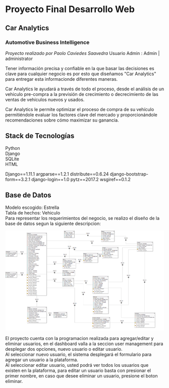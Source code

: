 # Proyecto Final Desarrollo Web
## Car Analytics
### Automotive Business Intelligence  
_Proyecto realizado por Paolo Caviedes Saavedra_ 
Usuario Admin : Admin | administrator 

Tener información precisa y confiable en la que basar las decisiones es clave para cualquier negocio es por esto que diseñamos "Car Analytics" para entregar esta informacionde diferentes maneras.  

Car Analytics le ayudará a través de todo el proceso, desde el análisis de un vehiculo pre-compra a la previsión de crecimiento o decrecimiento de las ventas de vehículos nuevos y usados.  

Car Analytics le permite optimizar el proceso de compra de su vehículo permitiéndole evaluar los factores clave del mercado y proporcionándole recomendaciones sobre cómo maximizar su ganancia.  

## Stack de Tecnologías  
Python  
Django  
SQLite  
HTML  

Django==1.11.1
argparse==1.2.1
distribute==0.6.24
django-bootstrap-form==3.2.1
django-login==1.0
pytz==2017.2
wsgiref==0.1.2

## Base de Datos
Modelo escogido: Estrella  
Tabla de hechos: Vehiculo  
Para representar los requerimientos del negocio, se realizo el diseño de la base de datos segun la siguiente descripcion:  

![Database Model Img](images/img_ModelDatabase_CarAnalyticsVFinal.png "Imagen del modelo de base de datos de Car Analytics")

El proyecto cuenta con la programacion realizada para agregar/editar y eliminar usuarios, en el dashboard valla a la seccion user management para desplegar dos opciones, nuevo usuario o editar usuario.    
Al seleccionar nuevo usuario, el sistema desplegará el formulario para agregar un usuario a la plataforma.    
Al seleccionar editar usuario, usted podrá ver todos los usuarios que existen en la plataforma, para editar un usuario basta con presionar el  primer nombre, en caso que desee eliminar un usuario, presione el boton eliminar.    


